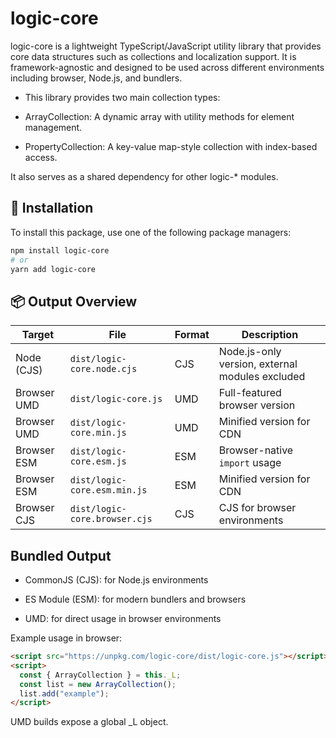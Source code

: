 # logic-core

logic-core is a lightweight TypeScript/JavaScript utility library that provides core data structures such as collections and localization support. It is framework-agnostic and designed to be used across different environments including browser, Node.js, and bundlers.

- This library provides two main collection types:

- ArrayCollection: A dynamic array with utility methods for element management.

- PropertyCollection: A key-value map-style collection with index-based access.

It also serves as a shared dependency for other logic-* modules.


## 🚀 Installation

To install this package, use one of the following package managers:


```bash
npm install logic-core
# or
yarn add logic-core
```

## 📦 Output Overview

| Target       | File                            | Format | Description                        |
|--------------|----------------------------------|--------|------------------------------------|
| Node (CJS)   | `dist/logic-core.node.cjs`       | CJS    | Node.js-only version, external modules excluded |
| Browser UMD  | `dist/logic-core.js`             | UMD    | Full-featured browser version     |
| Browser UMD  | `dist/logic-core.min.js`         | UMD    | Minified version for CDN          |
| Browser ESM  | `dist/logic-core.esm.js`         | ESM    | Browser-native `import` usage     |
| Browser ESM  | `dist/logic-core.esm.min.js`     | ESM    | Minified version for CDN      |
| Browser CJS  | `dist/logic-core.browser.cjs`    | CJS    | CJS for browser environments       |


## Bundled Output

- CommonJS (CJS): for Node.js environments

- ES Module (ESM): for modern bundlers and browsers

- UMD: for direct usage in browser environments

Example usage in browser:
```html
<script src="https://unpkg.com/logic-core/dist/logic-core.js"></script>
<script>
  const { ArrayCollection } = this._L;
  const list = new ArrayCollection();
  list.add("example");
</script>
```
UMD builds expose a global _L object.


<!-- ## ArrayColleciton 

The ArrayCollection<T> class provides an indexed array-based collection that supports element management such as adding, removing, and clearing items. This class extends the BaseCollection<T>.

### Constructor
```js
constructor(owner?: object);
``` -->
